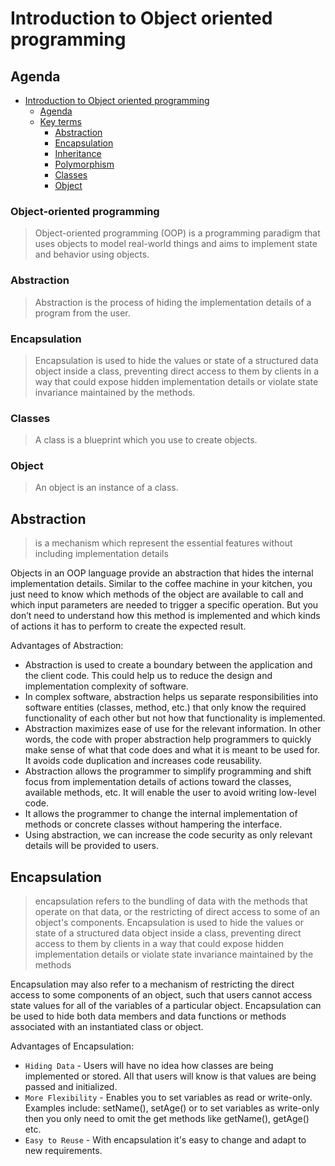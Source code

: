 # Introduction to Object oriented programming
## Agenda
- [Introduction to Object oriented programming](#introduction-to-object-oriented-programming)
  - [Agenda](#agenda)
  - [Key terms](#key-terms)
    - [Abstraction](#abstraction)
    - [Encapsulation](#encapsulation)
    - [Inheritance](#inheritance)
    - [Polymorphism](#polymorphism)
    - [Classes](#classes)
    - [Object](#object)

### Object-oriented programming
> Object-oriented programming (OOP) is a programming paradigm that uses objects to model real-world things and aims to implement state and behavior using objects.

### Abstraction
> Abstraction is the process of hiding the implementation details of a program from the user.

### Encapsulation
> Encapsulation is used to hide the values or state of a structured data object inside a class, preventing direct access to them by clients in a way that could expose hidden implementation details or violate state invariance maintained by the methods.

### Classes
> A class is a blueprint which you use to create objects.

### Object
> An object is an instance of a class.

## Abstraction

> is a mechanism which represent the essential features without including implementation details

Objects in an OOP language provide an abstraction that hides the internal implementation details. Similar to the coffee machine in your kitchen, you just need to know which methods of the object are available to call and which input parameters are needed to trigger a specific operation. But you don’t need to understand how this method is implemented and which kinds of actions it has to perform to create the expected result.

Advantages of Abstraction:

* Abstraction is used to create a boundary between the application and the client code. This could help us to reduce the design and implementation complexity of software.
* In complex software, abstraction helps us separate responsibilities into software entities (classes, method, etc.) that only know the required functionality of each other but not how that functionality is implemented.
* Abstraction maximizes ease of use for the relevant information. In other words, the code with proper abstraction help programmers to quickly make sense of what that code does and what it is meant to be used for. It avoids code duplication and increases code reusability.
* Abstraction allows the programmer to simplify programming and shift focus from implementation details of actions toward the classes, available methods, etc. It will enable the user to avoid writing low-level code.
* It allows the programmer to change the internal implementation of methods or concrete classes without hampering the interface.
* Using abstraction, we can increase the code security as only relevant details will be provided to users.


## Encapsulation

> encapsulation refers to the bundling of data with the methods that operate on that data, or the restricting of direct access to some of an object's components. Encapsulation is used to hide the values or state of a structured data object inside a class, preventing direct access to them by clients in a way that could expose hidden implementation details or violate state invariance maintained by the methods

Encapsulation may also refer to a mechanism of restricting the direct access to some components of an object, such that users cannot access state values for all of the variables of a particular object. Encapsulation can be used to hide both data members and data functions or methods associated with an instantiated class or object.

Advantages of Encapsulation:
* `Hiding Data` - Users will have no idea how classes are being implemented or stored. All that users will know is that values are being passed and initialized.
* `More Flexibility` - Enables you to set variables as read or write-only. Examples include: setName(), setAge() or to set variables as write-only then you only need to omit the get methods like getName(), getAge() etc.
* `Easy to Reuse` - With encapsulation it's easy to change and adapt to new requirements.
